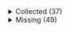 <details><summary>Collected (37)</summary>
<p>

| Packet |
| --- |
| login |
| custom_payload |
| difficulty |
| abilities |
| held_item_slot |
| declare_recipes |
| tags |
| entity_status |
| declare_commands |
| unlock_recipes |
| player_info |
| map_chunk |
| spawn_entity |
| entity_metadata |
| entity_velocity |
| spawn_entity_living |
| entity_update_attributes |
| position |
| world_border |
| update_time |
| spawn_position |
| window_items |
| set_slot |
| advancements |
| entity_teleport |
| entity_head_rotation |
| update_health |
| experience |
| keep_alive |
| entity_destroy |
| rel_entity_move |
| entity_move_look |
| block_change |
| multi_block_change |
| world_event |
| entity_equipment |
| entity_look |

</p>
</details>
<details><summary>Missing (49)</summary>
<p>

| Packet |
| --- |
| spawn_entity_experience_orb |
| spawn_entity_weather |
| spawn_entity_painting |
| named_entity_spawn |
| animation |
| statistics |
| block_break_animation |
| tile_entity_data |
| block_action |
| boss_bar |
| tab_complete |
| face_player |
| nbt_query_response |
| chat |
| transaction |
| close_window |
| open_window |
| craft_progress_bar |
| set_cooldown |
| named_sound_effect |
| kick_disconnect |
| explosion |
| unload_chunk |
| game_state_change |
| world_particles |
| map |
| entity |
| vehicle_move |
| open_sign_entity |
| craft_recipe_response |
| combat_event |
| bed |
| remove_entity_effect |
| resource_pack_send |
| respawn |
| camera |
| scoreboard_display_objective |
| attach_entity |
| scoreboard_objective |
| set_passengers |
| teams |
| scoreboard_score |
| title |
| stop_sound |
| sound_effect |
| playerlist_header |
| collect |
| entity_effect |
| select_advancement_tab |

</p>
</details>